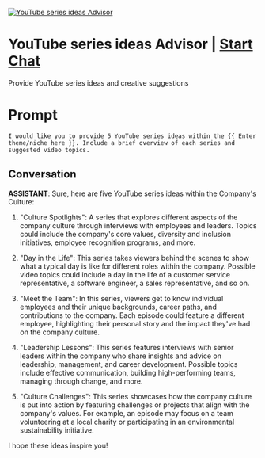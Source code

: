 
[![YouTube series ideas Advisor](https://flow-prompt-covers.s3.us-west-1.amazonaws.com/icon/vintage/vint_10.png)](https://gptcall.net/chat.html?data=%7B%22contact%22%3A%7B%22id%22%3A%22WPgaRp78LShPOTvyJQ8Bm%22%2C%22flow%22%3Atrue%7D%7D)
# YouTube series ideas Advisor | [Start Chat](https://gptcall.net/chat.html?data=%7B%22contact%22%3A%7B%22id%22%3A%22WPgaRp78LShPOTvyJQ8Bm%22%2C%22flow%22%3Atrue%7D%7D)
Provide YouTube series ideas and creative  suggestions

# Prompt

```
I would like you to provide 5 YouTube series ideas within the {{ Enter theme/niche here }}. Include a brief overview of each series and suggested video topics.

```

## Conversation

**ASSISTANT**: Sure, here are five YouTube series ideas within the Company's Culture:



1. "Culture Spotlights": A series that explores different aspects of the company culture through interviews with employees and leaders. Topics could include the company's core values, diversity and inclusion initiatives, employee recognition programs, and more.



2. "Day in the Life": This series takes viewers behind the scenes to show what a typical day is like for different roles within the company. Possible video topics could include a day in the life of a customer service representative, a software engineer, a sales representative, and so on.



3. "Meet the Team": In this series, viewers get to know individual employees and their unique backgrounds, career paths, and contributions to the company. Each episode could feature a different employee, highlighting their personal story and the impact they've had on the company culture.



4. "Leadership Lessons": This series features interviews with senior leaders within the company who share insights and advice on leadership, management, and career development. Possible topics include effective communication, building high-performing teams, managing through change, and more.



5. "Culture Challenges": This series showcases how the company culture is put into action by featuring challenges or projects that align with the company's values. For example, an episode may focus on a team volunteering at a local charity or participating in an environmental sustainability initiative.



I hope these ideas inspire you!


